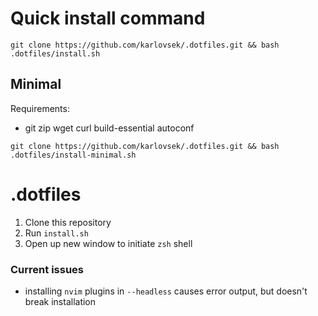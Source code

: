 # Quick install command
`git clone https://github.com/karlovsek/.dotfiles.git && bash .dotfiles/install.sh`


## Minimal
Requirements:
* git zip wget curl build-essential autoconf

`git clone https://github.com/karlovsek/.dotfiles.git && bash .dotfiles/install-minimal.sh`

# .dotfiles

1. Clone this repository
2. Run `install.sh`
3. Open up new window to initiate `zsh` shell

### Current issues

- installing `nvim` plugins in `--headless` causes error output, but doesn't break installation
